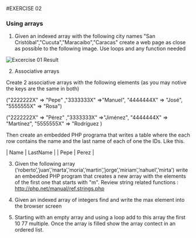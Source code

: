 #EXERCISE 02
### Using arrays

1. Given an indexed array with the following city names "San Cristóbal","Cucuta","Maracaibo","Caracas" create a web page as close as possible to the following image. Use loops and any function needed

![Excercise 01 Result](https://github.com/pekechis/teaching_examples/blob/master/Php/Exercises/ex02_arrays/ciudades.jpg "Result")


2. Associative arrays

Create 2 associative arrays with the following elements (as you may notive the keys are the same in both)

("2222222X" => "Pepe" ,"3333333X" =>"Manuel", "4444444X" => "José", "5555555X" => "Rosa")

("2222222X" => "Pérez" ,"3333333X" =>"Jiménez", "4444444X" => "Martínez", "5555555X" => "Rodríguez )

Then create an embedded PHP programa that writes a table where the each row contains the name and the last name of each of one the IDs. Like this.

| Name | LastName |
| Pepe | Perez    |


3. Given the following array (‘roberto’,’juan’,’marta’,’moria’,’martin’,’jorge’,’miriam’,’nahuel’,’mirta’) write an embedded PHP program that creates a new array with the elements of the first one that starts with "m". Review string related functions : http://php.net/manual/ref.strings.php

4. Given an indexed array of integers find and write the max element into the browser screen

5. Starting with an empty array and using a loop add to this array the first 10 77 multiple. Once the array is filled show the array contect in an ordered list.
